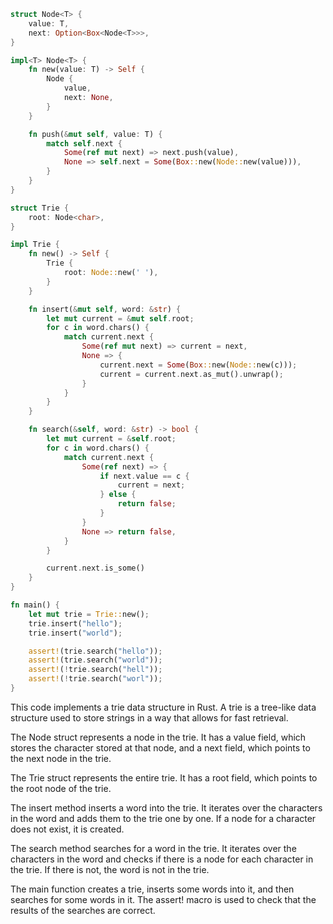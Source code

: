 ```rust
struct Node<T> {
    value: T,
    next: Option<Box<Node<T>>>,
}

impl<T> Node<T> {
    fn new(value: T) -> Self {
        Node {
            value,
            next: None,
        }
    }

    fn push(&mut self, value: T) {
        match self.next {
            Some(ref mut next) => next.push(value),
            None => self.next = Some(Box::new(Node::new(value))),
        }
    }
}

struct Trie {
    root: Node<char>,
}

impl Trie {
    fn new() -> Self {
        Trie {
            root: Node::new(' '),
        }
    }

    fn insert(&mut self, word: &str) {
        let mut current = &mut self.root;
        for c in word.chars() {
            match current.next {
                Some(ref mut next) => current = next,
                None => {
                    current.next = Some(Box::new(Node::new(c)));
                    current = current.next.as_mut().unwrap();
                }
            }
        }
    }

    fn search(&self, word: &str) -> bool {
        let mut current = &self.root;
        for c in word.chars() {
            match current.next {
                Some(ref next) => {
                    if next.value == c {
                        current = next;
                    } else {
                        return false;
                    }
                }
                None => return false,
            }
        }

        current.next.is_some()
    }
}

fn main() {
    let mut trie = Trie::new();
    trie.insert("hello");
    trie.insert("world");

    assert!(trie.search("hello"));
    assert!(trie.search("world"));
    assert!(!trie.search("hell"));
    assert!(!trie.search("worl"));
}
```

This code implements a trie data structure in Rust. A trie is a tree-like data structure used to store strings in a way that allows for fast retrieval.

The Node struct represents a node in the trie. It has a value field, which stores the character stored at that node, and a next field, which points to the next node in the trie.

The Trie struct represents the entire trie. It has a root field, which points to the root node of the trie.

The insert method inserts a word into the trie. It iterates over the characters in the word and adds them to the trie one by one. If a node for a character does not exist, it is created.

The search method searches for a word in the trie. It iterates over the characters in the word and checks if there is a node for each character in the trie. If there is not, the word is not in the trie.

The main function creates a trie, inserts some words into it, and then searches for some words in it. The assert! macro is used to check that the results of the searches are correct.